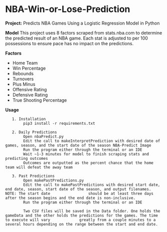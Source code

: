 # NBA-Win-or-Lose-Prediction

**Project:**
Predicts NBA Games Using a Logistic Regression Model in Python

**Model**
This project uses 8 factors scraped from stats.nba.com to determine the predicted result of an NBA game. Each stat is adjusted to per 100 possessions to ensure pace has no impact on the predictions.

**Factors**
- Home Team
- Win Percentage
- Rebounds
- Turnovers
- Plus Minus
- Offensive Rating
- Defensive Rating
- True Shooting Percentage


**Usage**

       1. Installation
            pip3 install -r requirements.txt

       2. Daily Predictions
            Open nbaPredict.py
            Edit the call to makeInterpretPrediction with desired date of games, season, and the start date of the season NBA-Predict Image
            Run the program either through the terminal or an IDE
            Wait ~1-3 minutes for model to finish scraping stats and predicting outcomes
            Outcomes are outputted as the percent chance that the home team will defeat the away team

       3. Past Predictions
            Open makePastPredictions.py
            Edit the call to makePastPredictions with desired start date, end date, season, start date of the season, and output filenames. NOTE: The start date                 should be at least three days after the season begins and the end date is non-inclusive.
            Run the program either through the terminal or an IDE

            Two CSV files will be saved in the Data folder. One holds the gameData and the other holds the predictions for the games. The time to execute will vary             greatly from a couple minutes to a several hours depending on the range between the start and end date.

